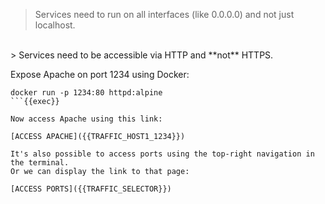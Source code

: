 
> Services need to run on all interfaces (like 0.0.0.0) and not just localhost.
<br>
> Services need to be accessible via HTTP and **not** HTTPS.

Expose Apache on port 1234 using Docker:

```
docker run -p 1234:80 httpd:alpine
```{{exec}}

Now access Apache using this link:

[ACCESS APACHE]({{TRAFFIC_HOST1_1234}})

It's also possible to access ports using the top-right navigation in the terminal.
Or we can display the link to that page:

[ACCESS PORTS]({{TRAFFIC_SELECTOR}})
